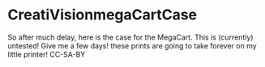 # CreatiVisionmegaCartCase
So after much delay, here is the case for the MegaCart.
This is (currently) untested! Give me a few days! these prints are going to take forever on my little printer!
CC-SA-BY
